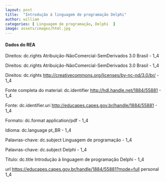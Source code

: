 ```yaml
---
layout: post
title:  "Introdução à linguagem de programação Delphi"
author: william
categories: [ Linguagem de programação, Delphi  ]
image: assets/images/html.jpg
---
```




#### Dados do REA

Direitos: dc.rights	Atribuição-NãoComercial-SemDerivados 3.0 Brasil	-	1_4


Direitos: dc.rights	Atribuição-NãoComercial-SemDerivados 3.0 Brasil	-	1_4


Direitos: dc.rights	http://creativecommons.org/licenses/by-nc-nd/3.0/br/	-	1_4


Fonte completa do material: dc.identifier	http://hdl.handle.net/1884/55881	-	1_4


Fonte: dc.identifier.uri	http://educapes.capes.gov.br/handle/1884/55881	-	1_4


Formato: dc.format	application/pdf	-	1_4


Idioma: dc.language	pt_BR	-	1_4


Palavras-chave: dc.subject	Linguagem de programação	-	1_4


Palavras-chave: dc.subject	Delphi	-	1_4


Título: dc.title	Introdução à linguagem de programação Delphi	-	1_4


url	https://educapes.capes.gov.br/handle/1884/55881?mode=full	personal	1_4


